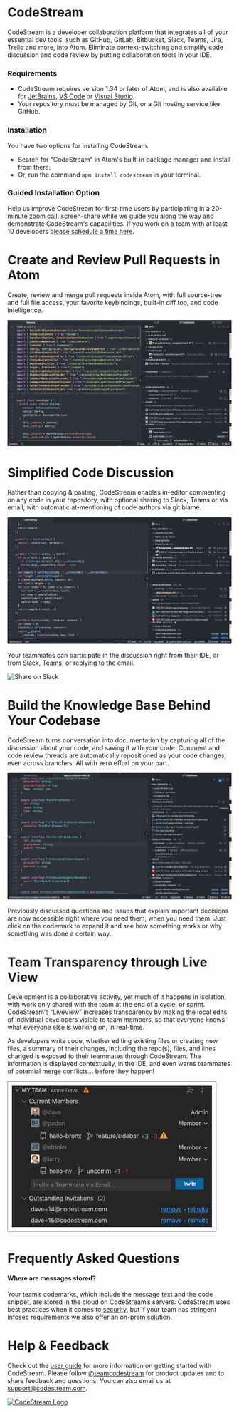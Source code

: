 # CodeStream

CodeStream is a developer collaboration platform that integrates all of your essential dev tools, such as GitHub, GitLab, Bitbucket, Slack, Teams, Jira, Trello and more, into Atom. Eliminate context-switching and simplify code discussion and code review by putting collaboration tools in your IDE.

### Requirements

- CodeStream requires version 1.34 or later of Atom, and is also available for [JetBrains](https://plugins.jetbrains.com/plugin/12206-codestream), [VS Code](https://marketplace.visualstudio.com/items?itemName=CodeStream.codestream) or [Visual Studio](https://marketplace.visualstudio.com/items?itemName=CodeStream.codestream-vs).
- Your repository must be managed by Git, or a Git hosting service like GitHub.

### Installation

You have two options for installing CodeStream.

- Search for "CodeStream" in Atom's built-in package manager and install from there.
- Or, run the command `apm install codestream` in your terminal.

### Guided Installation Option

Help us improve CodeStream for first-time users by participating in a 20-minute zoom call: screen-share while we guide you along the way and demonstrate CodeStream's capabilities. If you work on a team with at least 10 developers [please schedule a time here](https://app.hubspot.com/meetings/claudio13/a-codestream-specialist-supports-your-onboarding-live).

# Create and Review Pull Requests in Atom

Create, review and merge pull requests inside Atom, with full source-tree and full file access, your favorite keybindings, built-in diff too, and code intelligence.

![Pull Request](https://raw.githubusercontent.com/TeamCodeStream/codestream-guide/develop/docs/src/assets/images/animated/PullRequest-Atom.gif)

# Simplified Code Discussion

Rather than copying & pasting, CodeStream enables in-editor commenting on any code in your repository, with optional sharing to Slack, Teams or via email, with automatic at-mentioning of code authors via git blame.

![CodeStream](https://raw.githubusercontent.com/TeamCodeStream/codestream-guide/develop/docs/src/assets/images/animated/DiscussCode1-Atom.gif) 

Your teammates can participate in the discussion right from their IDE, or from Slack, Teams, or replying to the email.

![Share on Slack](https://raw.githubusercontent.com/TeamCodeStream/CodeStream/master/images/ShareOnSlack1.png)

# Build the Knowledge Base Behind Your Codebase

CodeStream turns conversation into documentation by capturing all of the discussion about your code, and saving it with your code. Comment and code review threads are automatically repositioned as your code changes, even across branches. All with zero effort on your part.

![Knowledge Base](https://raw.githubusercontent.com/TeamCodeStream/codestream-guide/develop/docs/src/assets/images/animated/KnowledgeBase1-Atom.gif)

Previously discussed questions and issues that explain important decisions are now accessible right where you need them, when you need them. Just click on the codemark to expand it and see how something works or why something was done a certain way.

# Team Transparency through Live View

Development is a collaborative activity, yet much of it happens in isolation, with work only shared with the team at the end of a cycle, or sprint. CodeStream’s “LiveView” increases transparency by making the local edits of individual developers visible to team members, so that everyone knows what everyone else is working on, in real-time.

As developers write code, whether editing existing files or creating new files, a summary of their changes, including the repo(s), files, and lines changed is exposed to their teammates through CodeStream. The information is displayed contextually, in the IDE, and even warns teammates of potential merge conflicts… before they happen!

![Live View](https://raw.githubusercontent.com/TeamCodeStream/codestream-guide/develop/docs/src/assets/images/MyTeamSection-LiveView.png)

# Frequently Asked Questions

#### Where are messages stored?

Your team’s codemarks, which include the message text and the code snippet, are stored in the cloud on CodeStream’s servers. CodeStream uses best practices when it comes to [security](https://www.codestream.com/security), but if your team has stringent infosec requirements we also offer an [on-prem solution](https://docs.codestream.com/onprem/).

# Help & Feedback

Check out the [user guide](https://docs.codestream.com/userguide/) for more information on getting started with CodeStream. Please follow [@teamcodestream](http://twitter.com/teamcodestream) for product updates and to share feedback and questions. You can also email us at support@codestream.com.

[![CodeStream Logo](https://alt-images.codestream.com/codestream_logo_atommarketplace.png)](https://codestream.com?utm_source=atommarket&utm_medium=banner&utm_campaign=codestream)